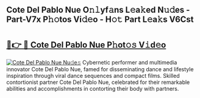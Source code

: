 ## Cote Del Pablo Nue O𝚗𝚕yf𝚊ns L𝚎a𝚔ed N𝚞𝚍es - Part-V7x P𝚑𝚘tos Vi𝚍𝚎o - H𝚘𝚝 Part L𝚎a𝚔s V6Cst

# <h2><a href="http://kff6bt4.oniu.top/?m=Cote+Del+Pablo+Nue">🔗👉 🔴 Cote Del Pablo Nue P𝚑ot𝚘𝚜 V𝚒d𝚎o</a></h2>

[![Cote Del Pablo Nue Nu𝚍e𝚜](https://i.imgur.com/0qMVB7G.gif)](http://kff6bt4.oniu.top/?m=Cote+Del+Pablo+Nue)
Cybernetic performer and multimedia innovator Cote Del Pablo Nue, famed for disseminating dance and lifestyle inspiration through viral dance sequences and compact films. Skilled contortionist partner Cote Del Pablo Nue, celebrated for their remarkable abilities and accomplishments in contorting their body with partners.  
